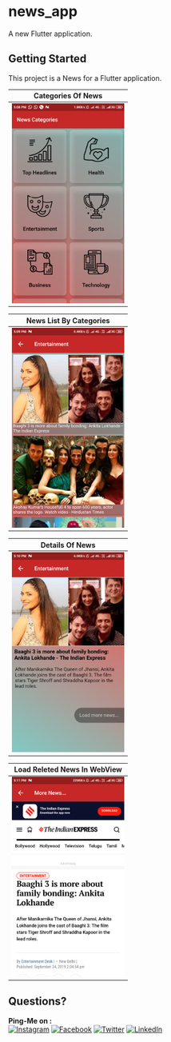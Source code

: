 # news_app

A new Flutter application.

## Getting Started

This project is a News for a Flutter application.

| Categories Of News |
|-------------------------------|
| <img src="https://github.com/afifPathan/NewsApp/blob/master/News%20Categories.png" height="400" alt="Screenshot"/> |


| News List By Categories |
|-------------------------------|
| <img src="https://github.com/afifPathan/NewsApp/blob/master/CategoriesReletedNewsLoad.png" height="400" alt="Screenshot"/> |


| Details Of News |
|-------------------------------|
| <img src="https://github.com/afifPathan/NewsApp/blob/master/DeatilOfNews.png" height="400" alt="Screenshot"/> |


| Load Releted News In WebView  |
|-------------------------------|
| <img src="https://github.com/afifPathan/NewsApp/blob/master/LoadMoreNewsWebView.png" height="400" alt="Screenshot"/> |

## Questions?
 
 **Ping-Me on :**  
 [![Instagram](https://img.shields.io/badge/Instagram-AFIF__PATHAN-orange)](https://instagram.com/mr._.pathan?igshid=kovfu06vj177)
[![Facebook](https://img.shields.io/badge/Facbook-AFIF__PATHAN-brightgreen)](https://www.facebook.com/profile.php?id=100010152436933)
[![Twitter](https://img.shields.io/badge/Twitter-AFIF____PATHAN-blue)](https://twitter.com/_aFiF_Pathan?s=09)
[![LinkedIn](https://img.shields.io/badge/LinkedIn-AFIF__PATHAN-brightgreen)](https://www.linkedin.com/in/afif-pathan)

